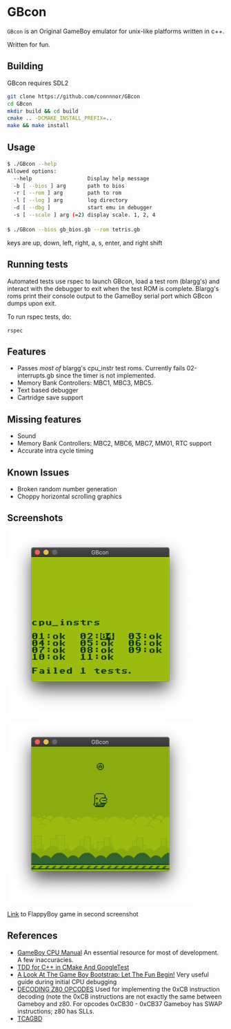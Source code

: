 # GBcon

`GBcon` is an Original GameBoy emulator for unix-like platforms written in c++. 

Written for fun.

## Building

GBcon requires SDL2

```sh
git clone https://github.com/connnnor/GBcon
cd GBcon
mkdir build && cd build
cmake .. -DCMAKE_INSTALL_PREFIX=..
make && make install
```

## Usage

```sh
$ ./GBcon --help
Allowed options:
  --help                  Display help message
  -b [ --bios ] arg       path to bios
  -r [ --rom ] arg        path to rom
  -l [ --log ] arg        log directory
  -d [ --dbg ]            start emu in debugger
  -s [ --scale ] arg (=2) display scale. 1, 2, 4

$ ./GBcon --bios gb_bios.gb --rom tetris.gb
```

keys are up, down, left, right, a, s, enter, and right shift

## Running tests

Automated tests use rspec to launch GBcon, load a test rom (blargg's) and interact with the debugger to exit when the test ROM is complete. 
Blargg's roms print their console output to the GameBoy serial port which GBcon dumps upon exit. 

To run rspec tests, do:

`rspec`

## Features

* Passes *most of* blargg's cpu_instr test roms. Currently fails 02-interrupts.gb since the timer is not implemented.
* Memory Bank Controllers: MBC1, MBC3, MBC5. 
* Text based debugger
* Cartridge save support

## Missing features

* Sound
* Memory Bank Controllers: MBC2, MBC6, MBC7, MM01, RTC support
* Accurate intra cycle timing

## Known Issues

* Broken random number generation
* Choppy horizontal scrolling graphics

## Screenshots

![cpu_instr](screenshots/cpu_instr.png)

![FlappyBoy](screenshots/flappyboy-screenshot.png)

[Link](https://github.com/bitnenfer/FlappyBoy) to FlappyBoy game in second screenshot

## References

* [GameBoy CPU Manual](http://marc.rawer.de/Gameboy/Docs/GBCPUman.pdf) An essential resource for most of development. A few inaccuracies.
* [TDD for C++ in CMake And GoogleTest](https://youyue123.github.io/tech/2018/01/29/TDD-for-C++-in-CMake-And-GoogleTest.html)
* [A Look At The Game Boy Bootstrap: Let The Fun Begin!](https://realboyemulator.wordpress.com/2013/01/03/a-look-at-the-game-boy-bootstrap-let-the-fun-begin/) Very useful guide during initial CPU debugging
* [DECODING Z80 OPCODES](http://www.z80.info/decoding.htm) Used for implementing the 0xCB instruction decoding (note the 0xCB instructions are not exactly the same between Gameboy and z80. For opcodes 0xCB30 - 0xCB37 Gameboy has SWAP instructions; z80 has SLLs.
* [TCAGBD](https://github.com/AntonioND/giibiiadvance/blob/master/docs/TCAGBD.pdf)
